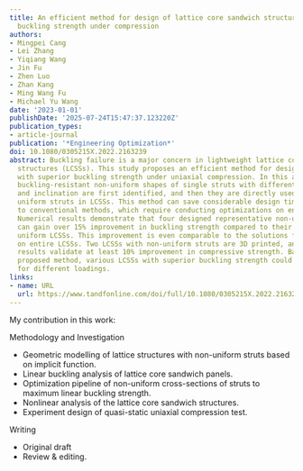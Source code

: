 ```yaml
---
title: An efficient method for design of lattice core sandwich structures with superior
  buckling strength under compression
authors:
- Mingpei Cang
- Lei Zhang
- Yiqiang Wang
- Jin Fu
- Zhen Luo
- Zhan Kang
- Ming Wang Fu
- Michael Yu Wang
date: '2023-01-01'
publishDate: '2025-07-24T15:47:37.123220Z'
publication_types:
- article-journal
publication: '*Engineering Optimization*'
doi: 10.1080/0305215X.2022.2163239
abstract: Buckling failure is a major concern in lightweight lattice core sandwich
  structures (LCSSs). This study proposes an efficient method for designing LCSSs
  with superior buckling strength under uniaxial compression. In this approach, the
  buckling-resistant non-uniform shapes of single struts with different slenderness
  and inclination are first identified, and then they are directly used to replace
  uniform struts in LCSSs. This method can save considerable design time compared
  to conventional methods, which require conducting optimizations on entire LCSSs.
  Numerical results demonstrate that four designed representative non-uniform LCSSs
  can gain over 15% improvement in buckling strength compared to their counterpart
  uniform LCSSs. This improvement is even comparable to the solutions from optimizations
  on entire LCSSs. Two LCSSs with non-uniform struts are 3D printed, and the test
  results validate at least 10% improvement in compressive strength. Based on the
  proposed method, various LCSSs with superior buckling strength could be designed
  for different loadings.
links:
- name: URL
  url: https://www.tandfonline.com/doi/full/10.1080/0305215X.2022.2163239
---
```


My contribution in this work: 

Methodology and Investigation
- Geometric modelling of lattice structures with non-uniform struts based on implicit function.
- Linear buckling analysis of lattice core sandwich panels.
- Optimization pipeline of non-uniform cross-sections of struts to maximum linear buckling strength.
- Nonlinear analysis of the lattice core sandwich structures.
- Experiment design of quasi-static uniaxial compression test.

Writing
- Original draft
- Review & editing.
